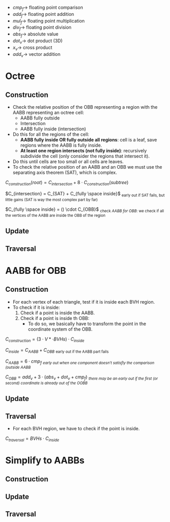 - $cmp_f \longrightarrow$ floating point comparison
- $add_f \longrightarrow$ floating point addition
- $mul_f \longrightarrow$ floating point multiplication
- $div_f \longrightarrow$ floating point division
- $abs_f \longrightarrow$ absolute value
- $dot_v \longrightarrow$ dot product (3D)
- $x_v \longrightarrow$ cross product
- $add_v \longrightarrow$ vector addition


# Octree
## Construction
- Check the relative position of the OBB representing a region with the AABB representing an octree cell:
  - AABB fully outside
  - Intersection
  - AABB fully inside (intersection)
- Do this for all the regions of the cell:
  - **AABB fully inside OR fully outside all regions**: cell is a leaf, save regions where the AABB is fully inside.
  - **At least one region intersects (not fully inside)**: recursively subdivide the cell (only consider the regions that intersect it).
- Do this until cells are too small or all cells are leaves.
- To check the relative position of an AABB and an OBB we must use the separating axis theorem (SAT), which is complex.

$C_{construction}(root) = C_{intersection} + 8 \cdot C_{construction}(subtree)$

$C_{intersection} = C_{SAT} + C_{fully \space inside}$ <sub>early out if SAT fails, but little gains (SAT is way the most complex part by far)</sub>

$C_{fully \space inside} = () \cdot C_{OBB}$ <sub>check *AABB for OBB*: we check if all the vertices of the AABB are inside the OBB of the region</sub>


## Update

## Traversal

# AABB for OBB
## Construction
- For each vertex of each triangle, test if it is inside each BVH region.
- To check if it is inside:
  1. Check if a point is inside the AABB.
  2. Check if a point is inside th OBB:
     - To do so, we basically have to transform the point in the coordinate system of the OBB. 

$C_{construction} = (3 \cdot V * \cdot BVHs) \cdot C_{inside}$

$C_{inside} = C_{AABB} + C_{OBB}$ <sub>early out if the AABB part fails</sub>

$C_{AABB} = 6 \cdot cmp_f$ <sub>*early out when one component doesn't satisfly the comparison (outside AABB*</sub>

$C_{OBB} = add_v + 3 \cdot (abs_v + dot_v + cmp_f)$ <sub>*there may be an early out if the first (or second) coordinate is already out of the OOBB*</sub>

## Update

## Traversal
- For each BVH region, we have to check if the point is inside.

$C_{traversal} = BVHs \cdot C_{inside}$


# Simplify to AABBs
## Construction

## Update

## Traversal
